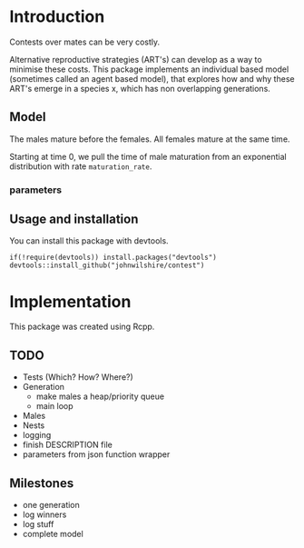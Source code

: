 # Introduction
Contests over mates can be very costly.

Alternative reproductive strategies (ART's) can develop as a way to minimise these costs.
This package implements an individual based model (sometimes called an agent based model),
that explores how and why these ART's emerge in a species x, which has non overlapping
generations.

## Model
The males mature before the females. All females mature at the same time. 

Starting at time 0, we pull the time of male maturation from an exponential distribution with rate `maturation_rate`.

### parameters


## Usage and installation
You can install this package with devtools.

```{r}
if(!require(devtools)) install.packages("devtools")
devtools::install_github("johnwilshire/contest")
```
# Implementation
This package was created using Rcpp.

## TODO
* Tests (Which? How? Where?)
* Generation
    * make males a heap/priority queue
    * main loop
* Males
* Nests
* logging
* finish DESCRIPTION file
* parameters from json function wrapper

## Milestones 
* one generation
* log winners
* log stuff
* complete model